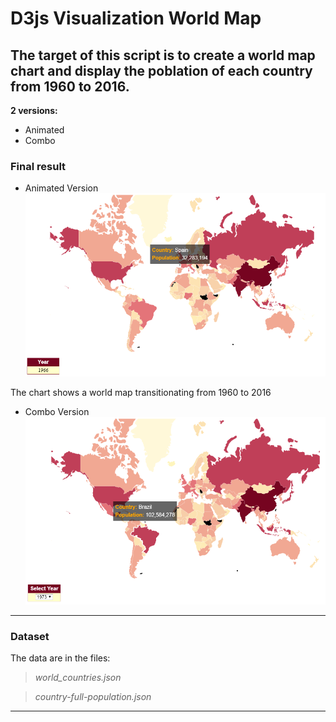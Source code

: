 # D3js Visualization World Map
## The target of this script is to create a world map chart and display the poblation of each country from 1960 to 2016.

**2 versions:**
- Animated
- Combo


### Final result

- Animated Version
![Final chart](./pictures/Exercise3_final_result.png "Final result")

The chart shows a world map transitionating from 1960 to 2016

- Combo Version
![Final chart](./pictures/Exercise3_final_result_combo.png "Final result")


---

### Dataset

The data are in the files:
> _world_countries.json_

> _country-full-population.json_

---

